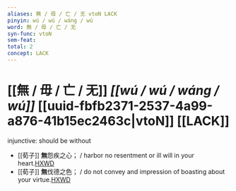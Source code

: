 ```yaml
---
aliases: 無 / 毋 / 亡 / 无 vtoN LACK
pinyin: wú / wú / wáng / wú
word: 無 / 毋 / 亡 / 无
syn-func: vtoN
sem-feat: 
total: 2
concept: LACK 
---
```

# [[無 / 毋 / 亡 / 无]] *[[wú / wú / wáng / wú]]*  [[uuid-fbfb2371-2537-4a99-a876-41b15ec2463c|vtoN]] [[LACK]]
injunctive: should be without
 - [[荀子]] **無**怨疾之心；
                     / harbor no resentment or ill will in your heart.[HXWD](https://hxwd.org/textview.html?location=KR3a0002_tls_007-5a.12)
 - [[荀子]] **無**伐德之色；
                     / do not convey and impression of boasting about your virtue.[HXWD](https://hxwd.org/textview.html?location=KR3a0002_tls_007-5a.14)